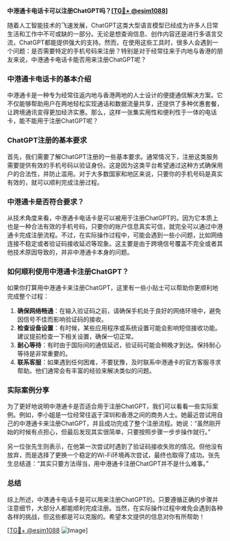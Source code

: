 **中港通卡电话卡可以注册ChatGPT吗？[[TG💪+ @esim1088](https://t.me/s/esim1088)]**

随着人工智能技术的飞速发展，ChatGPT这类大型语言模型已经成为许多人日常生活和工作中不可或缺的一部分。无论是想查询信息、创作内容还是进行多语言交流，ChatGPT都能提供强大的支持。然而，在使用这些工具时，很多人会遇到一个问题：是否需要特定的手机号码来注册？特别是对于经常往来于内地与香港的朋友来说，中港通卡电话卡能否用来注册ChatGPT呢？

### 中港通卡电话卡的基本介绍

中港通卡是一种专为经常往返内地与香港两地的人士设计的便捷通信解决方案。它不仅能够帮助用户在两地轻松实现通话和数据流量共享，还提供了多种优惠套餐，让跨境通讯变得更加经济实惠。那么，这样一张集实用性和便利性于一体的电话卡，能不能用于注册ChatGPT呢？

### ChatGPT注册的基本要求

首先，我们需要了解ChatGPT注册的一些基本要求。通常情况下，注册这类服务需要提供有效的手机号码以验证身份。这是因为这类平台希望通过这种方式确保用户的合法性，并防止滥用。对于大多数国家和地区来说，只要你的手机号码是真实有效的，就可以顺利完成注册过程。

### 中港通卡是否符合要求？

从技术角度来看，中港通卡电话卡是可以被用于注册ChatGPT的。因为它本质上也是一种合法有效的手机号码，只要你的账户信息真实可信，就完全可以通过中港通卡完成注册流程。不过，在实际操作过程中，可能会遇到一些小问题，比如网络连接不稳定或者验证码接收延迟等现象。这主要是由于跨境信号覆盖不完全或者其他技术原因导致的，并非中港通卡本身的问题。

### 如何顺利使用中港通卡注册ChatGPT？

如果你打算用中港通卡来注册ChatGPT，这里有一些小贴士可以帮助你更顺利地完成整个过程：

1. **确保网络畅通**：在输入验证码之前，请确保手机处于良好的网络环境中，避免因信号不佳而影响验证码的接收。
2. **检查设备设置**：有时候，某些应用程序或系统设置可能会影响短信接收功能。建议提前检查一下相关设置，确保一切正常。
3. **耐心等待**：有时由于国际间的通信延迟，验证码可能会稍晚才到达。保持耐心等待是非常重要的。
4. **联系客服**：如果遇到任何困难，不要犹豫，及时联系中港通卡的官方客服寻求帮助。他们通常会有丰富的经验来解决类似的问题。

### 实际案例分享

为了更好地说明中港通卡是否适合用于注册ChatGPT，我们可以看看一些实际案例。例如，李小姐是一位经常往返于深圳和香港之间的商务人士。她最近尝试用自己的中港通卡来注册ChatGPT，并且成功完成了整个注册流程。她说：“虽然刚开始的时候有点担心，但最后发现其实很简单，只要按照步骤一步步操作就行。”

另一位张先生则表示，在他第一次尝试时遇到了验证码接收失败的情况。但他没有放弃，而是选择了更换一个稳定的Wi-Fi环境再次尝试，最终也取得了成功。张先生总结道：“其实只要方法得当，用中港通卡注册ChatGPT并不是什么难事。”

### 总结

综上所述，中港通卡电话卡是可以用来注册ChatGPT的。只要遵循正确的步骤并注意细节，大部分人都能顺利完成注册。当然，在实际操作过程中难免会遇到各种各样的挑战，但这些都是可以克服的。希望本文提供的信息对你有所帮助！

[[TG💪+ @esim1088](https://t.me/s/esim1088) ![Image](https://i.postimg.cc/4NQfJmqS/Snipaste-2025-05-13-00-14-12.png)]